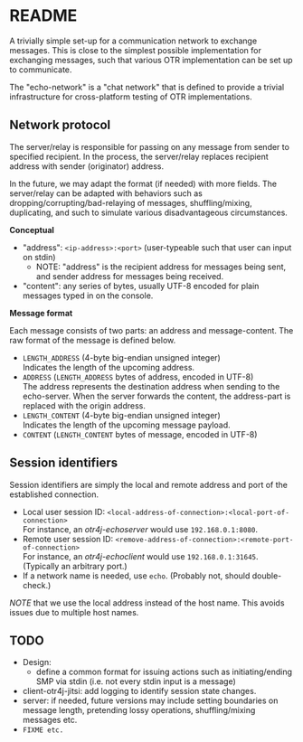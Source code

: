 # README

A trivially simple set-up for a communication network to exchange messages. This is close to the simplest possible implementation for exchanging messages, such that various OTR implementation can be set up to communicate.

The "echo-network" is a "chat network" that is defined to provide a trivial infrastructure for cross-platform testing of OTR implementations.

## Network protocol

The server/relay is responsible for passing on any message from sender to specified recipient. In the process, the server/relay replaces recipient address with sender (originator) address.

In the future, we may adapt the format (if needed) with more fields. The server/relay can be adapted with behaviors such as dropping/corrupting/bad-relaying of messages, shuffling/mixing, duplicating, and such to simulate various disadvantageous circumstances.

__Conceptual__

- "address": `<ip-address>:<port>` (user-typeable such that user can input on stdin)
  - NOTE: "address" is the recipient address for messages being sent, and sender address for messages being received. 
- "content": any series of bytes, usually UTF-8 encoded for plain messages typed in on the console.

__Message format__

Each message consists of two parts: an address and message-content. The raw format of the message is defined below. 

- `LENGTH_ADDRESS` (4-byte big-endian unsigned integer)  
  Indicates the length of the upcoming address.
- `ADDRESS` (`LENGTH_ADDRESS` bytes of address, encoded in UTF-8)  
  The address represents the destination address when sending to the echo-server. When the server forwards the content, the address-part is replaced with the origin address.
- `LENGTH_CONTENT` (4-byte big-endian unsigned integer)  
  Indicates the length of the upcoming message payload.
- `CONTENT` (`LENGTH_CONTENT` bytes of message, encoded in UTF-8)

## Session identifiers

Session identifiers are simply the local and remote address and port of the established connection.

- Local user session ID: `<local-address-of-connection>:<local-port-of-connection>`  
  For instance, an _otr4j-echoserver_ would use `192.168.0.1:8080`.
- Remote user session ID: `<remove-address-of-connection>:<remote-port-of-connection>`  
  For instance, an _otr4j-echoclient_ would use `192.168.0.1:31645`. (Typically an arbitrary port.)
- If a network name is needed, use `echo`. (Probably not, should double-check.)

_NOTE_ that we use the local address instead of the host name. This avoids issues due to multiple host names.

## TODO

- Design:
  - define a common format for issuing actions such as initiating/ending SMP via stdin (i.e. not every stdin input is a message)
- client-otr4j-jitsi: add logging to identify session state changes.
- server: if needed, future versions may include setting boundaries on message length, pretending lossy operations, shuffling/mixing messages etc.
- `FIXME etc.`
